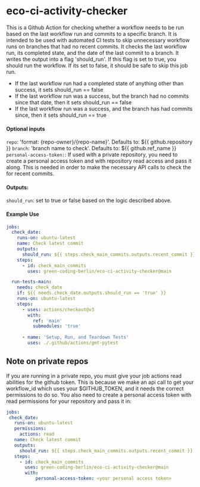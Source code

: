 # eco-ci-activity-checker

This is a Github Action for checking whether a workflow needs to be run based on the last workflow run and commits to a specific branch. It is intended to be used with automated CI tests to skip unnecessary workflow runs on branches that had no recent commits. It checks the last workflow run, its completed state, and the date of the last commit to a branch. It writes the output into a flag 'should_run'. If this flag is set to true, you should run the workflow. If its set to false, it should be safe to skip this job run.

- If the last workflow run had a completed state of anything other than success, it sets should_run == false  
- If the last workflow run was a success, but the branch had no commits since that date, then it sets should_run == false  
- If the last workflow run was a success, and the branch has had commits since, then it sets should_run == true

#### Optional inputs
`repo`: 'format: {repo-owner}/{repo-name}'. Defaults to: ${{ github.repository }}
`branch`: 'branch name to check'. Defaults to: ${{ github.ref_name }}
`personal-access-token:`: If used with a private repository, you need to create a personal access token and with repository read access and pass it along. This is needed in order to make the necessary API calls to check the for recent commits.

#### Outputs:
`should_run`: set to true or false based on the logic described above.

#### Example Use

``` yaml
jobs:
  check_date:
    runs-on: ubuntu-latest
    name: Check latest commit
    outputs:
      should_run: ${{ steps.check_main_commits.outputs.recent_commit }}
    steps:
      - id: check_main_commits
        uses: green-coding-berlin/eco-ci-activity-checker@main

  run-tests-main:
    needs: check_date
    if: ${{ needs.check_date.outputs.should_run == 'true' }}
    runs-on: ubuntu-latest
    steps:
      - uses: actions/checkout@v3
        with:
          ref: 'main'
          submodules: 'true'
      
      - name: 'Setup, Run, and Teardown Tests'
        uses: ./.github/actions/gmt-pytest
```

## Note on private repos
 If you are running in a private repo, you must give your job actions read abilities for the github token. This  is because we make an api call to get your workflow_id which uses your $GITHUB_TOKEN, and it needs the correct permissions to do so. You also need to create a personal access token with read permissions for your repository and pass it in:

 ``` yaml
jobs:
  check_date:
    runs-on: ubuntu-latest
    permissions:
      actions: read
    name: Check latest commit
    outputs:
      should_run: ${{ steps.check_main_commits.outputs.recent_commit }}
    steps:
      - id: check_main_commits
        uses: green-coding-berlin/eco-ci-activity-checker@main
        with:
            personal-access-token: <your personal access token>

 ```  
